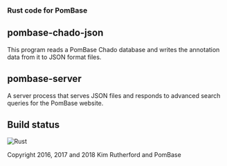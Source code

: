 ### Rust code for PomBase

pombase-chado-json
------------------

This program reads a PomBase Chado database and writes the annotation data
from it to JSON format files.

pombase-server
--------------

A server process that serves JSON files and responds to advanced search
queries for the PomBase website.

Build status
------------

![Rust](https://github.com/pombase/pombase-chado-json/workflows/Rust/badge.svg)


Copyright 2016, 2017 and 2018 Kim Rutherford and PomBase

